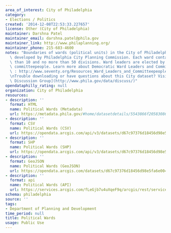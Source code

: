 ```yaml
---
area_of_interest: City of Philadelphia
category:
- Elections / Politics
created: '2014-12-08T22:53:33.227657'
license: Other (City of Philadelphia)
maintainer: Darshna Patel
maintainer_email: darshna.patel@phila.gov
maintainer_link: http://www.philaplanning.org/
maintainer_phone: 215-683-4600
notes: "Boundaries of wards (political units) in the City of Philadelphia. Data was\
  \ developed by Philadelphia City Planning Commission. Each ward contains no fewer\
  \ than 10 and no more than 50 divisions. Ward leaders are elected by their party's\
  \ committeepeople. Learn more about Democratic Ward Leaders and Committeepeople\
  \ : http://www.seventy.org/Resources_Ward_Leaders_and_Committeepeople.aspx\r\n\r\
  \nTrouble downloading or have questions about this City dataset? Visit the [OpenDataPhilly\
  \ Discussion Group](http://www.phila.gov/data/discuss/)"
opendataphilly_rating: null
organization: City of Philadelphia
resources:
- description: ''
  format: HTML
  name: Political Wards (Metadata)
  url: https://metadata.phila.gov/#home/datasetdetails/5543866f20583086178c4f26/representationdetails/55438ab89b989a05172d0d5d/
- description: ''
  format: CSV
  name: Political Wards (CSV)
  url: https://opendata.arcgis.com/api/v3/datasets/d67c97376d18456d98e5fa6e00415ad4_0/downloads/data?format=csv&spatialRefId=4326
- description: ''
  format: SHP
  name: Political Wards (SHP)
  url: https://opendata.arcgis.com/api/v3/datasets/d67c97376d18456d98e5fa6e00415ad4_0/downloads/data?format=shp&spatialRefId=4326
- description: ''
  format: GeoJSON
  name: Political Wards (GeoJSON)
  url: https://opendata.arcgis.com/datasets/d67c97376d18456d98e5fa6e00415ad4_0.geojson
- description: ''
  format: api
  name: Political Wards (API)
  url: https://services.arcgis.com/fLeGjb7u4uXqeF9q/arcgis/rest/services/Political_Wards/FeatureServer/0/query?outFields=*&where=1%3D1
schema: philadelphia
source: ''
tags:
- Department of Planning and Development
time_period: null
title: Political Wards
usage: Public Use
---
```

